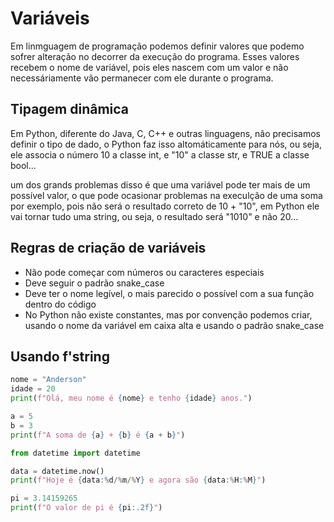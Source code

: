 # **Variáveis**

Em linmguagem de programação podemos definir valores que podemo sofrer alteração no decorrer da execução do programa. Esses valores recebem o nome de variável, pois eles nascem com um valor e não necessáriamente vão permanecer com ele durante o programa.

## Tipagem dinâmica

Em Python, diferente do Java, C, C++ e outras linguagens, não precisamos definir o tipo de dado, o Python faz isso altomáticamente para nós, ou seja, ele associa o número 10 a classe int, e "10" a classe str, e TRUE a classe bool...

um dos grands problemas disso é que uma variável pode ter mais de um possível valor, o que pode ocasionar problemas na execulção de uma soma por exemplo, pois não será o resultado correto de 10 + "10", em Python ele vai tornar tudo uma string, ou seja, o resultado será "1010" e não 20...

## Regras de criação de variáveis

- Não pode começar com números ou caracteres especiais
- Deve seguir o padrão snake_case
- Deve ter o nome legível, o mais parecido o possível com a sua função dentro do código
- No Python não existe constantes, mas por convenção podemos criar, usando o nome da variável em caixa alta e usando o padrão snake_case

## Usando f'string

```python
nome = "Anderson"
idade = 20
print(f"Olá, meu nome é {nome} e tenho {idade} anos.")
```

```python
a = 5
b = 3
print(f"A soma de {a} + {b} é {a + b}")
```

```python
from datetime import datetime

data = datetime.now()
print(f"Hoje é {data:%d/%m/%Y} e agora são {data:%H:%M}")
```

```python
pi = 3.14159265
print(f"O valor de pi é {pi:.2f}")
```
